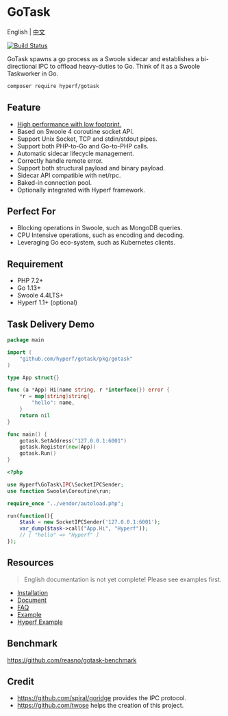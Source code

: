 # GoTask

English | [中文](./README-CN.md)
 
[![Build Status](https://travis-ci.org/hyperf/gotask.svg?branch=master)](https://travis-ci.org/hyperf/gotask)

GoTask spawns a go process as a Swoole sidecar and establishes a bi-directional IPC to offload heavy-duties to Go. Think of it as a Swoole Taskworker in Go.

```bash
composer require hyperf/gotask
```

## Feature

* [High performance with low footprint.](https://github.com/reasno/gotask-benchmark)
* Based on Swoole 4 coroutine socket API.
* Support Unix Socket, TCP and stdin/stdout pipes.
* Support both PHP-to-Go and Go-to-PHP calls.
* Automatic sidecar lifecycle management.
* Correctly handle remote error.
* Support both structural payload and binary payload.
* Sidecar API compatible with net/rpc.
* Baked-in connection pool.
* Optionally integrated with Hyperf framework.

## Perfect For
* Blocking operations in Swoole, such as MongoDB queries.
* CPU Intensive operations, such as encoding and decoding.
* Leveraging Go eco-system, such as Kubernetes clients.

## Requirement

* PHP 7.2+
* Go 1.13+
* Swoole 4.4LTS+
* Hyperf 1.1+ (optional)

## Task Delivery Demo

```go
package main

import (
    "github.com/hyperf/gotask/pkg/gotask"
)

type App struct{}

func (a *App) Hi(name string, r *interface{}) error {
    *r = map[string]string{
        "hello": name,
    }
    return nil
}

func main() {
    gotask.SetAddress("127.0.0.1:6001")
    gotask.Register(new(App))
    gotask.Run()
}
```

```php
<?php

use Hyperf\GoTask\IPC\SocketIPCSender;
use function Swoole\Coroutine\run;

require_once "../vendor/autoload.php";

run(function(){
    $task = new SocketIPCSender('127.0.0.1:6001');
    var_dump($task->call("App.Hi", "Hyperf"));
    // [ "hello" => "Hyperf" ]
});

```

## Resources
> English documentation is not yet complete! Please see examples first.

* [Installation](https://github.com/Hyperf/gotask/wiki/Installation-&-Configuration)
* [Document](https://github.com/Hyperf/gotask/wiki/Documentation)
* [FAQ](https://github.com/Hyperf/gotask/wiki/FAQ)
* [Example](https://github.com/Hyperf/gotask/tree/master/example)
* [Hyperf Example](https://github.com/Hyperf/gotask-benchmark/blob/master/app/Controller/IndexController.php)

## Benchmark

https://github.com/reasno/gotask-benchmark

## Credit
* https://github.com/spiral/goridge provides the IPC protocol.
* https://github.com/twose helps the creation of this project.







